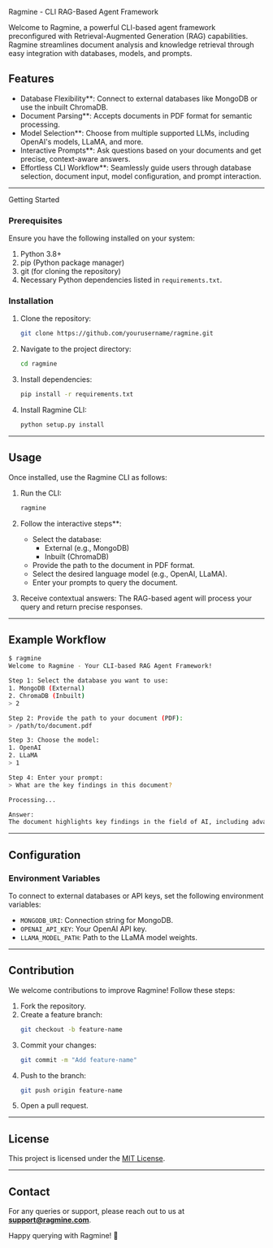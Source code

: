 Ragmine - CLI RAG-Based Agent Framework

Welcome to Ragmine, a powerful CLI-based agent framework preconfigured with Retrieval-Augmented Generation (RAG) capabilities. Ragmine streamlines document analysis and knowledge retrieval through easy integration with databases, models, and prompts. 

## Features

- Database Flexibility**: Connect to external databases like MongoDB or use the inbuilt ChromaDB.
- Document Parsing**: Accepts documents in PDF format for semantic processing.
- Model Selection**: Choose from multiple supported LLMs, including OpenAI's models, LLaMA, and more.
- Interactive Prompts**: Ask questions based on your documents and get precise, context-aware answers.
- Effortless CLI Workflow**: Seamlessly guide users through database selection, document input, model configuration, and prompt interaction.

---

Getting Started

### Prerequisites

Ensure you have the following installed on your system:

1. Python 3.8+
2. pip (Python package manager)
3. git (for cloning the repository)
4. Necessary Python dependencies listed in `requirements.txt`.

### Installation

1. Clone the repository:
   ```bash
   git clone https://github.com/yourusername/ragmine.git
   ```
2. Navigate to the project directory:
   ```bash
   cd ragmine
   ```
3. Install dependencies:
   ```bash
   pip install -r requirements.txt
   ```
4. Install Ragmine CLI:
   ```bash
   python setup.py install
   ```

---

## Usage

Once installed, use the Ragmine CLI as follows:

1. Run the CLI:
   ```bash
   ragmine
   ```
2. Follow the interactive steps**:
   - Select the database:
     - External (e.g., MongoDB)
     - Inbuilt (ChromaDB)
   - Provide the path to the document in PDF format.
   - Select the desired language model (e.g., OpenAI, LLaMA).
   - Enter your prompts to query the document.

3. Receive contextual answers: The RAG-based agent will process your query and return precise responses.

---

## Example Workflow

```bash
$ ragmine
Welcome to Ragmine - Your CLI-based RAG Agent Framework!

Step 1: Select the database you want to use:
1. MongoDB (External)
2. ChromaDB (Inbuilt)
> 2

Step 2: Provide the path to your document (PDF):
> /path/to/document.pdf

Step 3: Choose the model:
1. OpenAI
2. LLaMA
> 1

Step 4: Enter your prompt:
> What are the key findings in this document?

Processing...

Answer:
The document highlights key findings in the field of AI, including advancements in RAG techniques.
```

---

## Configuration

### Environment Variables

To connect to external databases or API keys, set the following environment variables:

- `MONGODB_URI`: Connection string for MongoDB.
- `OPENAI_API_KEY`: Your OpenAI API key.
- `LLAMA_MODEL_PATH`: Path to the LLaMA model weights.

---

## Contribution

We welcome contributions to improve Ragmine! Follow these steps:

1. Fork the repository.
2. Create a feature branch:
   ```bash
   git checkout -b feature-name
   ```
3. Commit your changes:
   ```bash
   git commit -m "Add feature-name"
   ```
4. Push to the branch:
   ```bash
   git push origin feature-name
   ```
5. Open a pull request.

---

## License

This project is licensed under the [MIT License](LICENSE).

---

## Contact

For any queries or support, please reach out to us at **support@ragmine.com**.

Happy querying with Ragmine! 🚀
